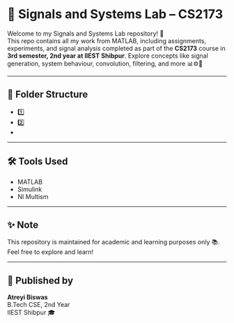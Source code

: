 # 📡 Signals and Systems Lab – CS2173

Welcome to my Signals and Systems Lab repository! 🚀  
This repo contains all my work from MATLAB, including assignments, experiments, and signal analysis completed as part of the **CS2173** course in **3rd semester, 2nd year at IIEST Shibpur**. Explore concepts like signal generation, system behaviour, convolution, filtering, and more 📊⚙️📶

---

## 📁 Folder Structure

- 1️⃣
- 2️⃣
- 

---

## 🛠 Tools Used

- MATLAB   
- Simulink 
- NI Multism

---

## ✨ Note

This repository is maintained for academic and learning purposes only 📚.  
Feel free to explore and learn!

---

## 📢 Published by

**Atreyi Biswas**  
B.Tech CSE, 2nd Year  
IIEST Shibpur 🎓

